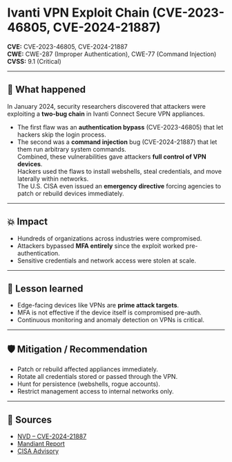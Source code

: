 # Ivanti VPN Exploit Chain (CVE-2023-46805, CVE-2024-21887)

**CVE:** CVE-2023-46805, CVE-2024-21887  
**CWE:** CWE-287 (Improper Authentication), CWE-77 (Command Injection)  
**CVSS:** 9.1 (Critical)  

---

## 📝 What happened
In January 2024, security researchers discovered that attackers were exploiting a **two-bug chain** in Ivanti Connect Secure VPN appliances.  
- The first flaw was an **authentication bypass** (CVE-2023-46805) that let hackers skip the login process.  
- The second was a **command injection** bug (CVE-2024-21887) that let them run arbitrary system commands.  
Combined, these vulnerabilities gave attackers **full control of VPN devices**.  
Hackers used the flaws to install webshells, steal credentials, and move laterally within networks.  
The U.S. CISA even issued an **emergency directive** forcing agencies to patch or rebuild devices immediately.  

---

## 💥 Impact
- Hundreds of organizations across industries were compromised.  
- Attackers bypassed **MFA entirely** since the exploit worked pre-authentication.  
- Sensitive credentials and network access were stolen at scale.  

---

## 🔑 Lesson learned
- Edge-facing devices like VPNs are **prime attack targets**.  
- MFA is not effective if the device itself is compromised pre-auth.  
- Continuous monitoring and anomaly detection on VPNs is critical.  

---

## 🛡️ Mitigation / Recommendation
- Patch or rebuild affected appliances immediately.  
- Rotate all credentials stored or passed through the VPN.  
- Hunt for persistence (webshells, rogue accounts).  
- Restrict management access to internal networks only.  

---

## 🔗 Sources
- [NVD – CVE-2024-21887](https://nvd.nist.gov/vuln/detail/CVE-2024-21887)  
- [Mandiant Report](https://www.mandiant.com/resources/blog/ivanti-connect-secure-0days)  
- [CISA Advisory](https://www.cisa.gov/news-events/alerts/2024/01/19/ivanti-0-days)  
